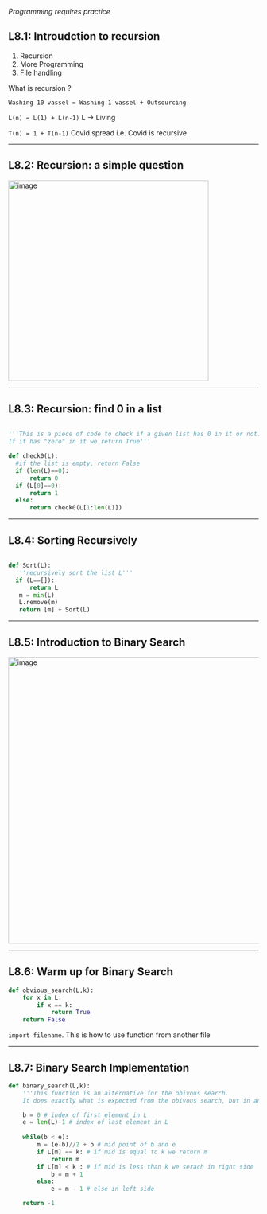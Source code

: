 *Programming requires practice*

## L8.1: Introudction to recursion
1) Recursion
2) More Programming
3) File handling


What is recursion ?

`Washing 10 vassel = Washing 1 vassel + Outsourcing`

`L(n) = L(1) + L(n-1)` L -> Living

`T(n) = 1 + T(n-1)` Covid spread i.e. Covid is recursive

***

## L8.2: Recursion: a simple question

<img width="403" alt="image" src="https://user-images.githubusercontent.com/52348635/154889296-fbf7e1ff-2ded-47fa-a925-3b7b834973bf.png">

***

## L8.3: Recursion: find 0 in a list

```python

'''This is a piece of code to check if a given list has 0 in it or not.
If it has "zero" in it we return True'''

def check0(L):
  #if the list is empty, return False
  if (len(L)==0):
      return 0
  if (L[0]==0):
      return 1
  else:
      return check0(L[1:len(L)])
```

***

## L8.4: Sorting Recursively

```python

def Sort(L):
  '''recursively sort the list L'''
  if (L==[]):
      return L
   m = min(L)
   L.remove(m)
   return [m] + Sort(L)

```

***

## L8.5: Introduction to Binary Search

<img width="576" alt="image" src="https://user-images.githubusercontent.com/52348635/154893869-806e4594-cb0f-4fa1-82b3-a6d279447d80.png">

*** 

## L8.6: Warm up for Binary Search

```python
def obvious_search(L,k):
    for x in L:
        if x == k:
            return True
    return False
```
`import filename`.  This is how to use function from another file

***

## L8.7: Binary Search Implementation

```python
def binary_search(L,k):
    '''This function is an alternative for the obivous search.
    It does exactly what is expected from the obivous search, but in an efficient way. This method is popularly colled the binary search.'''

    b = 0 # index of first element in L
    e = len(L)-1 # index of last element in L
    
    while(b < e):
        m = (e-b)//2 + b # mid point of b and e
        if L[m] == k: # if mid is equal to k we return m
            return m
        if L[m] < k : # if mid is less than k we serach in right side
            b = m + 1
        else:
            e = m - 1 # else in left side

    return -1

```

